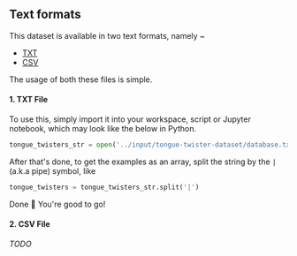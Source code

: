 ## Text formats
This dataset is available in two text formats, namely ~
* [TXT](./dataset.txt)
* [CSV](./dataset.csv)
                               
The usage of both these files is simple.       
#### 1. TXT File
To use this, simply import it into your workspace, script or Jupyter notebook, which may look like the below in Python.
```py
tongue_twisters_str = open('../input/tongue-twister-dataset/database.txt', 'rb').read().decode(encoding='utf-8')
```
After that's done, to get the examples as an array, split the string by the `|` (a.k.a pipe) symbol, like 
```py
tongue_twisters = tongue_twisters_str.split('|')
```
Done 🎉 You're good to go!                          
#### 2. CSV File
*TODO*
